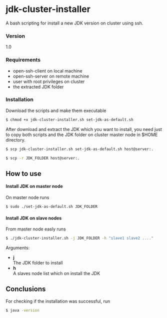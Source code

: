 # jdk-cluster-installer

A bash scripting for install a new JDK version on cluster using ssh.

### Version
1.0

### Requirements
- open-ssh-client on local machine
- open-ssh-server on remote machine
- user with root privileges on cluster
- the extracted JDK folder

### Installation
Download the scripts and make them executable

```sh
$ chmod +x jdk-cluster-installer.sh set-jdk-as-default.sh
```

After download and extract the JDK which you want to install, you need just to copy both scripts and the JDK folder on cluster master node in $HOME directory.

```sh
$ scp jdk-cluster-installer.sh set-jdk-as-default.sh host@server:.

$ scp -r JDK_FOLDER host@server:.
```

## How to use

#### Install JDK on master node
On master node runs
```sh
$ sudo ./set-jdk-as-default.sh JDK_FOLDER
```


#### Install JDK on slave nodes
From master node easly runs

```sh
$ ./jdk-cluster-installer.sh -j JDK_FOLDER -h "slave1 slave2 ...."
```
Arguments:
- **j**    
    The JDK folder to install
- **h**  
    A slaves node list which on install the JDK

## Conclusions
For checking if the installation was successful, run
```sh
$ java -version
```
